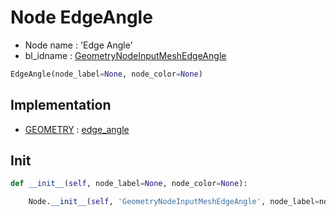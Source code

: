 # Node EdgeAngle

- Node name : 'Edge Angle'
- bl_idname : [GeometryNodeInputMeshEdgeAngle](https://docs.blender.org/api/current/bpy.types.GeometryNodeInputMeshEdgeAngle.html)


``` python
EdgeAngle(node_label=None, node_color=None)
```
## Implementation

- [GEOMETRY](/docs/GeoNodes/socket_GEOMETRY.md) : [edge_angle](/docs/GeoNodes/socket_GEOMETRY.md#edge_angle)

## Init

``` python
def __init__(self, node_label=None, node_color=None):

    Node.__init__(self, 'GeometryNodeInputMeshEdgeAngle', node_label=node_label, node_color=node_color)
```
